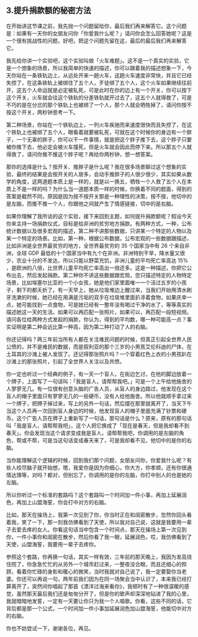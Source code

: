 ## 3.提升捐款额的秘密方法
在开始讲这节课之前，我先抛一个问题留给你，最后我们再来解答它。这个问题是：如果有一天你的女朋友问你「你爱我什么呢？」请问你会怎么回答她呢？这是一个很有挑战性的问题，好吧，把这个问题先留在这，最后的最后我们再来解答它。


我先给你讲一个实验吧，这个实验叫做「火车难题」。这不是一个真实的实验，它是一个想象的场景，所以我简单的快速的描述，你可以跟着我的描述想象一下，今天你站在一条铁轨边上，从远处开来一趟火车，这趟火车速度非常快，并且它已经失控了，在这条铁轨上被绑住了五个人，歹徒绑了五个人，这个火车如果继续往前开，这五个人命运就是必定被轧死，可是此时在你的边上有一个开关，你可以按下这个开关，火车就会往这个铁轨的分差铁轨就开过去了，这五个人就得救了，可是不巧的是在分岔的那个铁轨上也被绑了一个人，那个人就会牺牲掉了，请问你按不按这个开关，两秒钟思考一下。


第二种场景，你站在一个铁轨边上，一列火车疾驰而来速度很快而且失控了，在这个铁轨上也被绑了五个人，眼看着就要被轧死，可就在这个时候你的身边有一个胖子，一个无辜的胖子，你可以干一件事情，就是把这个胖子推下去，这个胖子只要被你推下去，他必定会被火车撞死，但是火车就会因此而停下来。所以那五个人就得救了，请问你推不推这个胖子呢？再给你两秒钟，想一想答案。


那你的选择是什么？按开关、推胖子是什么呢？我在很多场景聊过这个想象的实验，最终的结果是会按开关的人居多，会动手推胖子的人很少很少，其实如果从数学的角度，这两道题本质上是一样的，就是以一换五，牺牲一个人救了五个人在本质上不是一样的吗？为什么当一道题本质一样的时候，你换着不同的题面，得到的答案是截然不同，原因是因为按不按开关那是一种理性的决策，按不按，他切中的是左脑，而推不推一个人，你跟他之间就产生了情感链接，切中的是右脑。


如果你理解了我所谈的这个实验，接下来回到主题，如何提升捐款额呢？假设今天你来主持一场捐款仪式，目标是给非洲的贫穷地方捐款。有两种方式，一种，公布统计数据以及很多宏观的描述，第二种不讲那些数据，只讲某一个特定的人物以及某一个特定的场景。比如，第一种，根据公布数据，公布宏观的一些数据跟描述，比如非洲是全世界最贫穷的地方，全世界最贫穷的 35 个国家当中有 26 个来自非洲，全球 GDP 最低的十个国家当中有九个在非洲。非洲特别干旱，降水量又很少，农业十分的不发达，所以只能以野菜充饥，非洲儿童的平均死亡率高达 15% ，是欧洲的八倍，比世界儿童平均死亡率高出一倍还多。这是一种描述，你把它公布出去，然后发起捐款。第二种你不讲这些数据跟宏观，您只描述特定的人物特定场景，比如埃塞尔比亚的一个小女孩，她是他们家里面唯一一个活过五岁的小孩子，剩下的都夭折了。有一天早上，她从垃圾堆边上醒过来，当我们开始用清水刷牙洗漱的时候，她已经在用满是污垢的双手在垃圾堆里面扒寻着食物，如果庆幸一点，她可能找到一点食物，可是她已经有一整年没有喝过干净的水了，等等真实的描述她这一天的生活。如果可以再匹配一张照片，如果可以，再匹配一段短视频。请问各位给两种方式发起的捐款，你认为，得到的平均数，哪一种可能高一点？事实证明是第二种会远比第一种高，因为第二种打动了人的右脑。


你还记得吗？两三年前当所有人都在关注难民问题的时候，但真正引起全世界人民公愤的，并不是难民的数据，而是叙利亚的那个三岁的小男孩艾伦科迪的尸体，在土耳其的沙滩上被人发现了。还记得那张照片吗？一个穿着红色上衣的小男孩趴在沙滩上的那张照片，引起了全世界人关注以及共愤。


你一定也听过一个经典的例子，有一天一个盲人，在街边乞讨，在他的脚边放着一个牌子，上面写了一句话叫：「我是盲人，请帮帮我吧。」可是一个上午给他施舍的人寥寥无几。有一位很有创意头脑的广告人员，从盲人的身边路过，他发现在这个盲人的帽子里面只有寥寥无几的一些硬币，没有人给他施舍。所以他就顺手拿过来一个牌子，把牌子掉过来，写上的另外一句话，然后摆在那里就离开了，当天下午当这个人员再一次回到盲人身边的时候，他发现盲人的帽子里面充满了钞票和硬币。这个广告人员在牌子上重新写了一句话，那句话是什么？原来，原有的那句话叫「我是盲人，请帮帮我吧」，这个人把它换成了「现在是春天，但是我却看不到春天」。你会发现当这个请求变成我是盲人，请帮帮我吧，你调用的是左脑的角色，帮或不帮，可是当这句话变成春天来了，可是我却看不见，他切中的是你的右脑。


当你能理解这个逻辑的时候，回到我们那个问题，女朋友问你，你爱我什么呢？有些人绞尽脑子就开始想，嗯，我爱你是因为你细心，你大方，你孝顺，还有你很通情达理等，对吗？都对，但别忘了，你调用的是你的左脑，你打中别人的也是她的左脑。


所以你听过一个标准的套路吗？这个套路叫一个时间加一件小事，再加上延展润色，再加上山盟海誓，你会打中对方的右脑。


比如，那天在操场上，我第一次见到了你，你当时正在和闺密散步，忽然你回头看着我，笑了一下，那一刻我仿佛看到了天使，所以我对自己说，这就是我要用一辈子去爱去疼的女人。你看这句话当中包含一个时间点，那天在操场上第一次见到你，一件小事你和闺密在散步，然后你看了我一眼，延展润色，哎，我仿佛看到了天使，山盟海誓，我要用一辈子去疼你。


参照这个套路，你再换一句话，其实一样有效，三年前的那天晚上，我因为发高烧住院了，你急急忙忙的从另外一个城市赶过来，一整夜没合眼，而且还细心的照顾，看着你忙碌的身影和暖心的微笑，当时我就对自己说了，我一定要娶你当老婆。你还可以再说一句，两年前我们因为在同一场聚会当中认识了，本来我已经打算离开了，突然间你唱起了那首《漂洋过海来看你》，我顿时有了一种很温暖的感觉，虽然那天最后我们还是匆匆分开了，但是你的歌声却深深地钻进了我的心里，我就暗暗地发誓，一定有一天要让你只为我一个人唱歌。你看，这些不同的话，它背后都是那一个公式，一个时间加一件小事加延展润色加山盟海誓，他能切中对方的右脑。


你也不妨尝试一下，谢谢各位，再见。

